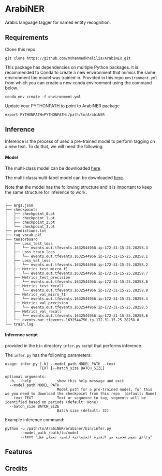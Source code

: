 ArabiNER
======================
Arabic language tagger for named entity recognition.


Requirements
--------
Clone this repo

    git clone https://github.com/mohammedkhalilia/ArabiNER.git

This package has dependencies on multiple Python packages. It is recommended to Conda to create a new environment 
that mimics the same environment the model was trained in. Provided in this repo `environment.yml` from which you 
can create a new conda environment using the command below.

    conda env create -f environment.yml

Update your PYTHONPATH to point to ArabiNER package

    export PYTHONPATH=PYTHONPATH:/path/to/ArabiNER

Inference
--------
Inference is the process of used a pre-trained model to perform tagging on a new text. To do that, we will 
need the following:

#### Model
The multi-class model can be downloaded [here](https://www.dropbox.com/s/lc22b3quo61xzx7/model_v1.zip?dl=0). 

The multi-class/multi-label model can be downloaded [here](https://www.dropbox.com/s/vcfxla5jbkw4uak/model_v2.zip?dl=0). 

Note that the model has the following structure and it is important to keep the same structure for inference to work.

    .
    ├── args.json
    ├── checkpoints
    │   ├── checkpoint_0.pt
    │   ├── checkpoint_1.pt
    │   ├── checkpoint_2.pt
    │   └── checkpoint_3.pt
    ├── predictions.txt
    ├── tag_vocab.pkl
    ├── tensorboard
    │   ├── Loss_test_loss
    │   │   └── events.out.tfevents.1632544966.ip-172-31-15-25.28258.3
    │   ├── Loss_train_loss
    │   │   └── events.out.tfevents.1632544966.ip-172-31-15-25.28258.1
    │   ├── Loss_val_loss
    │   │   └── events.out.tfevents.1632544966.ip-172-31-15-25.28258.2
    │   ├── Metrics_test_micro_f1
    │   │   └── events.out.tfevents.1632544966.ip-172-31-15-25.28258.7
    │   ├── Metrics_test_precision
    │   │   └── events.out.tfevents.1632544966.ip-172-31-15-25.28258.8
    │   ├── Metrics_test_recall
    │   │   └── events.out.tfevents.1632544966.ip-172-31-15-25.28258.9
    │   ├── Metrics_val_micro_f1
    │   │   └── events.out.tfevents.1632544966.ip-172-31-15-25.28258.4
    │   ├── Metrics_val_precision
    │   │   └── events.out.tfevents.1632544966.ip-172-31-15-25.28258.5
    │   ├── Metrics_val_recall
    │   │   └── events.out.tfevents.1632544966.ip-172-31-15-25.28258.6
    │   └── events.out.tfevents.1632544750.ip-172-31-15-25.28258.0
    └── train.log

#### Inference script
provided in the `bin` directory `infer.py` script that performs inference. 

The `infer.py` has the following parameters:

    usage: infer.py [-h] --model_path MODEL_PATH --text
                    TEXT [--batch_size BATCH_SIZE] 
    
    optional arguments:
      -h, --help            show this help message and exit
      --model_path MODEL_PATH
                            Model path for a pre-trained model, for this we you need to download the checkpoint from this repo  (default: None)
      --text TEXT           Text or sequence to tag, segments will be identified based on periods (default: None)
      --batch_size BATCH_SIZE
                            Batch size (default: 32)
      
Example inference command:

    python -u /path/to/ArabiNER/arabiner/bin/infer.py
           --model_path /path/to/model
           --text "وثائق نفوس شخصية من الفترة العثمانية للسيد نعمان عقل"

Features
--------



Credits
-------

